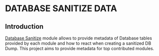 DATABASE SANITIZE DATA
======================

Introduction
------------
[Database Sanitize](https://github.com/EdisonLabs/database_sanitize) module allows to provide metadata of Database tables provided by each module and how to react when creating a sanitized DB Dump. This project aims to provide metadata for top contributed modules. 

